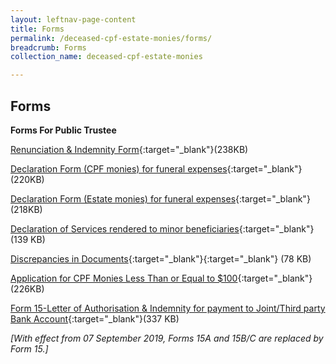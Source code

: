 ```yaml
---
layout: leftnav-page-content
title: Forms
permalink: /deceased-cpf-estate-monies/forms/
breadcrumb: Forms
collection_name: deceased-cpf-estate-monies

---
```


Forms
---

**Forms For Public Trustee**<br>

[Renunciation & Indemnity Form](/files/RenunciationandIndemnity(Form18)Feb2020.pdf){:target="_blank"}(238KB)

[Declaration Form (CPF monies) for funeral expenses](/Declarationform(CPFMonies)forfuneralexpenses(Form12).pdf){:target="_blank"}(220KB)

[Declaration Form (Estate monies) for funeral expenses](/Declarationform(EstateMonies)forfuneralexpenses(Form13).pdf){:target="_blank"}(218KB)

[Declaration of Services rendered to minor beneficiaries](/files/DeclarationofServicesrenderedtoMinor(Form17).pdf){:target="_blank"}(139 KB)

[Discrepancies in Documents](/files/DiscrepanciesinDocuments(Form7).pdf){:target="_blank"}{:target="_blank"} (78 KB)

[Application for CPF Monies Less Than or Equal to $100](/files/Form_10_feb2020.pdf){:target="_blank"}(226KB)

[Form 15-Letter of Authorisation & Indemnity for payment to Joint/Third party Bank Account](/files/latestForm15_feb2020.pdf){:target="_blank"}(337 KB)

*[With effect from 07 September 2019, Forms 15A and 15B/C are replaced by Form 15.]*

